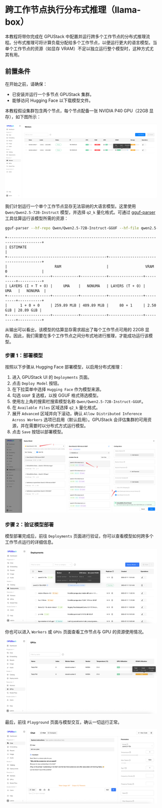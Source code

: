 # 跨工作节点执行分布式推理（llama-box）

本教程将带你完成在 GPUStack 中配置并运行跨多个工作节点的分布式推理流程。分布式推理可将计算负载分配给多个工作节点，以便运行更大的语言模型。当单个工作节点的资源（如显存 VRAM）不足以独立运行整个模型时，这种方式尤其有用。

## 前置条件

在开始之前，请确保：

- 已安装并运行一个多节点 GPUStack 集群。
- 能够访问 Hugging Face 以下载模型文件。

本教程假设集群包含两个节点，每个节点配备一张 NVIDIA P40 GPU（22GB 显存），如下图所示：

![工作节点列表](../../assets/tutorials/performing-distributed-inference-across-workers/worker-list.png)

我们计划运行一个单个工作节点显存无法容纳的大语言模型。这里使用 `Qwen/Qwen2.5-72B-Instruct` 模型，并选择 `q2_k` 量化格式。可通过 [gguf-parser](https://github.com/gpustack/gguf-parser-go) 工具估算运行该模型所需的资源：

```bash
gguf-parser --hf-repo Qwen/Qwen2.5-72B-Instruct-GGUF --hf-file qwen2.5-72b-instruct-q2_k-00001-of-00007.gguf --ctx-size=8192 --in-short --skip-architecture --skip-metadata --skip-tokenizer
```

```
+--------------------------------------------------------------------------------------+
| ESTIMATE                                                                             |
+----------------------------------------------+---------------------------------------+
|                      RAM                     |                 VRAM 0                |
+--------------------+------------+------------+----------------+----------+-----------+
| LAYERS (I + T + O) |     UMA    |   NONUMA   | LAYERS (T + O) |    UMA   |   NONUMA  |
+--------------------+------------+------------+----------------+----------+-----------+
|      1 + 0 + 0     | 259.89 MiB | 409.89 MiB |     80 + 1     | 2.50 GiB | 28.89 GiB |
+--------------------+------------+------------+----------------+----------+-----------+
```

从输出可以看出，该模型的估算显存需求超出了每个工作节点可用的 22GB 显存。因此，我们需要在多个工作节点之间分布式地进行推理，才能成功运行该模型。

### 步骤 1：部署模型

按照以下步骤从 Hugging Face 部署模型，以启用分布式推理：

1. 进入 GPUStack UI 的 `Deployments` 页面。
2. 点击 `Deploy Model` 按钮。
3. 在下拉菜单中选择 `Hugging Face` 作为模型来源。
4. 勾选 `GGUF` 复选框，以按 GGUF 格式筛选模型。
5. 使用左上角的搜索栏搜索模型名称 `Qwen/Qwen2.5-72B-Instruct-GGUF`。
6. 在 `Available Files` 区域选择 `q2_k` 量化格式。
7. 展开 `Advanced` 区域并向下滚动，确认 `Allow Distributed Inference Across Workers` 选项已启用（默认启用）。GPUStack 会评估集群的可用资源，并在需要时以分布式方式运行模型。
8. 点击 `Save` 按钮以部署模型。

![部署模型](../../assets/tutorials/performing-distributed-inference-across-workers/deploy-model.png)

### 步骤 2：验证模型部署

模型部署完成后，前往 `Deployments` 页面进行验证，你可以查看模型如何跨多个工作节点运行的详细信息。

![模型列表](../../assets/tutorials/performing-distributed-inference-across-workers/model-list.png)

你也可以进入 `Workers` 或 `GPUs` 页面查看工作节点与 GPU 的资源使用情况。

![GPU 使用情况](../../assets/tutorials/performing-distributed-inference-across-workers/gpu-usage.png)

最后，前往 `Playground` 页面与模型交互，确认一切运行正常。

![playground](../../assets/tutorials/performing-distributed-inference-across-workers/playground.png)